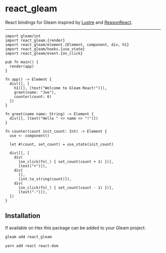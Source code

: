 # react_gleam

React bindings for Gleam inspired by [Lustre](https://github.com/hayleigh-dot-dev/gleam-lustre/blob/main/src/lustre/attribute.gleam) and [ReasonReact](https://reasonml.github.io/reason-react/).

---

```gleam
import gleam/int
import react_gleam.{render}
import react_gleam/element.{Element, component, div, h1}
import react_gleam/hooks.{use_state}
import react_gleam/event.{on_click}

pub fn main() {
  render(app)
}

fn app() -> Element {
  div([], [
    h1([], [text("Welcome to Gleam React!")]),
    greet(name: "Joe"),
    counter(count: 6)
  ])
}

fn greet(name name: String) -> Element {
  div([], [text("Hello " <> name <> "!")])
}

fn counter(count init_count: Int) -> Element {
  use <- component()

  let #(count, set_count) = use_state(init_count)

  div([], [
    div(
      [on_click(fn(_) { set_count(count + 1) })], 
      [text("+")]),
    div(
      [], 
      [int.to_string(count)]),
    div(
      [on_click(fn(_) { set_count(count - 1) })], 
      [text("-")]),
  ])
}
```

## Installation

If available on Hex this package can be added to your Gleam project:

```sh
gleam add react_gleam

yarn add react react-dom
```
